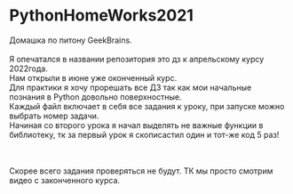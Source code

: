# PythonHomeWorks2021
Домашка по питону GeekBrains.<br><br>
Я опечатался в названии репозитория это дз к апрельскому курсу 2022года.<br>
Нам открыли в июне уже оконченный курс.<br>
Для практики я хочу прорешать все ДЗ так как мои 
начальные познания в Python довольно поверхностные.<br>
Каждый файл включает в себя все задания к уроку, при запуске 
можно выбрать номер задачи.<br>
Начиная со второго урока я начал выделять не важные функции в библиотеку,
тк за первый урок я скописастил один и тот-же код 5 раз!<br><br><br>


Скорее всего задания проверяться не будут. ТК мы просто смотрим видео с законченного курса.
